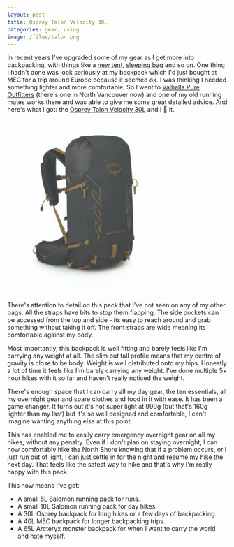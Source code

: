 ```yaml
---
layout: post
title: Osprey Talon Velocity 30L
categories: gear, using
image: /files/talon.png
---
```


In recent years I've upgraded some of my gear as I get more into backpacking, with things like a [new tent](/2022-04-04-a-tent.html), [sleeping bag](/2022-04-05-sleeping-bag.html) and so on. One thing I hadn't done was look seriously at my backpack which I'd just bought at MEC for a trip around Europe because it seemed ok. I was thinking I needed something lighter and more comfortable. So I went to [Valhalla Pure Outfitters](https://vpo.ca/) (there's one in North Vancouver now) and one of my old running mates works there and was able to give me some great detailed advice. And here's what I got: the [Osprey Talon Velocity 30L](https://www.osprey.com/talontm-velocity-30?color=Dark%2520Charcoal%2520Tumbleweed%2520Yellow) and I 💚 it.

<img src="/files/talon.png" height="400px">

There's attention to detail on this pack that I've not seen on any of my other bags. All the straps have bits to stop them flapping. The side pockets can be accessed from the top and side - its easy to reach around and grab something without taking it off. The front straps are wide meaning its comfortable against my body.

Most importantly, this backpack is well fitting and barely feels like I'm carrying any weight at all. The slim but tall profile means that my centre of gravity is close to be body. Weight is well distributed onto my hips. Honestly a lot of time it feels like I'm barely carrying any weight. I've done multiple 5+ hour hikes with it so far and haven't really noticed the weight.

There's enough space that I can carry all my day gear, the ten essentials, all my overnight gear and spare clothes and food in it with ease. It has been a game changer. It turns out it's not super light at 990g (but that's 160g lighter than my last) but it's so well designed and comfortable, I can't imagine wanting anything else at this point.

This has enabled me to easily carry emergency overnight gear on all my hikes, without any penalty. Even if I don't plan on staying overnight, I can now comfortably hike the North Shore knowing that if a problem occurs, or I just run out of light, I can just settle in for the night and resume my hike the next day. That feels like the safest way to hike and that's why I'm really happy with this pack.

This now means I've got:

* A small 5L Salomon running pack for runs.
* A small 10L Salomon running pack for day hikes.
* A 30L Osprey backpack for long hikes or a few days of backpacking.
* A 40L MEC backpack for longer backpacking trips.
* A 65L Arcteryx monster backpack for when I want to carry the world and hate myself.
